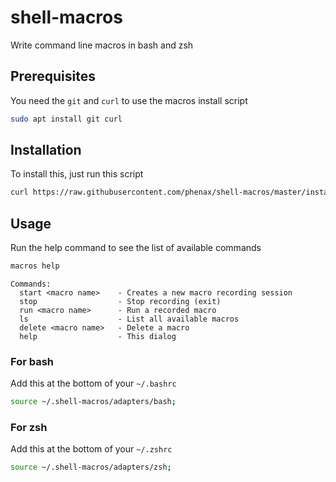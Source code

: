 # shell-macros
Write command line macros in bash and zsh

## Prerequisites
You need the `git` and `curl` to use the macros install script
```bash
sudo apt install git curl
```


## Installation

To install this, just run this script
```bash
curl https://raw.githubusercontent.com/phenax/shell-macros/master/install.sh | bash -
```


## Usage

Run the help command to see the list of available commands
```bash
macros help
```

```
Commands:
  start <macro name>    - Creates a new macro recording session
  stop                  - Stop recording (exit)
  run <macro name>      - Run a recorded macro
  ls                    - List all available macros
  delete <macro name>   - Delete a macro
  help                  - This dialog
```

### For bash
Add this at the bottom of your `~/.bashrc`
```bash
source ~/.shell-macros/adapters/bash;
```

### For zsh
Add this at the bottom of your `~/.zshrc`
```bash
source ~/.shell-macros/adapters/zsh;
```
